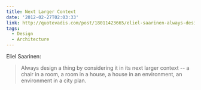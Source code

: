 ```yaml
---
title: Next Larger Context
date: '2012-02-27T02:03:33'
link: http://quotevadis.com/post/18011423665/eliel-saarinen-always-design-things-by-context
tags:
  - Design
  - Architecture
---
```

Eliel Saarinen:

> Always design a thing by considering it in its next larger context -- a chair in a room, a room in a house, a house in an environment, an environment in a city plan.
